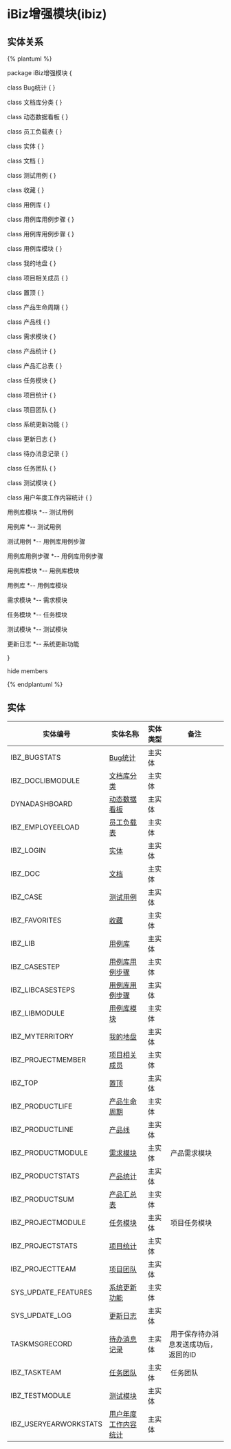 # iBiz增强模块(ibiz)

  

## 实体关系
{% plantuml %}

package iBiz增强模块 {

class Bug统计 {
}

class 文档库分类 {
}

class 动态数据看板 {
}

class 员工负载表 {
}

class 实体 {
}

class 文档 {
}

class 测试用例 {
}

class 收藏 {
}

class 用例库 {
}

class 用例库用例步骤 {
}

class 用例库用例步骤 {
}

class 用例库模块 {
}

class 我的地盘 {
}

class 项目相关成员 {
}

class 置顶 {
}

class 产品生命周期 {
}

class 产品线 {
}

class 需求模块 {
}

class 产品统计 {
}

class 产品汇总表 {
}

class 任务模块 {
}

class 项目统计 {
}

class 项目团队 {
}

class 系统更新功能 {
}

class 更新日志 {
}

class 待办消息记录 {
}

class 任务团队 {
}

class 测试模块 {
}

class 用户年度工作内容统计 {
}


用例库模块 *-- 测试用例 


用例库 *-- 测试用例 


测试用例 *-- 用例库用例步骤 


用例库用例步骤 *-- 用例库用例步骤 


用例库模块 *-- 用例库模块 


用例库 *-- 用例库模块 


需求模块 *-- 需求模块 


任务模块 *-- 任务模块 


测试模块 *-- 测试模块 


更新日志 *-- 系统更新功能 



}

hide members

{% endplantuml %}


## 实体

| 实体编号    |    实体名称    |  实体类型     |  备注  |
| --------   |------------| -----   |  -------- | 
|IBZ_BUGSTATS|[Bug统计](ibiz/BugStats.md)|主实体|&nbsp;|
|IBZ_DOCLIBMODULE|[文档库分类](ibiz/DocLibModule.md)|主实体|&nbsp;|
|DYNADASHBOARD|[动态数据看板](ibiz/DynaDashboard.md)|主实体|&nbsp;|
|IBZ_EMPLOYEELOAD|[员工负载表](ibiz/EMPLOYEELOAD.md)|主实体|&nbsp;|
|IBZ_LOGIN|[实体](ibiz/IBZ_LOGIN.md)|主实体|&nbsp;|
|IBZ_DOC|[文档](ibiz/IBzDoc.md)|主实体|&nbsp;|
|IBZ_CASE|[测试用例](ibiz/IbzCase.md)|主实体|&nbsp;|
|IBZ_FAVORITES|[收藏](ibiz/IbzFavorites.md)|主实体|&nbsp;|
|IBZ_LIB|[用例库](ibiz/IbzLib.md)|主实体|&nbsp;|
|IBZ_CASESTEP|[用例库用例步骤](ibiz/IbzLibCaseStep.md)|主实体|&nbsp;|
|IBZ_LIBCASESTEPS|[用例库用例步骤](ibiz/IbzLibCaseSteps.md)|主实体|&nbsp;|
|IBZ_LIBMODULE|[用例库模块](ibiz/IbzLibModule.md)|主实体|&nbsp;|
|IBZ_MYTERRITORY|[我的地盘](ibiz/IbzMyTerritory.md)|主实体|&nbsp;|
|IBZ_PROJECTMEMBER|[项目相关成员](ibiz/IbzProjectMember.md)|主实体|&nbsp;|
|IBZ_TOP|[置顶](ibiz/IbzTop.md)|主实体|&nbsp;|
|IBZ_PRODUCTLIFE|[产品生命周期](ibiz/ProductLife.md)|主实体|&nbsp;|
|IBZ_PRODUCTLINE|[产品线](ibiz/ProductLine.md)|主实体|&nbsp;|
|IBZ_PRODUCTMODULE|[需求模块](ibiz/ProductModule.md)|主实体|&nbsp;产品需求模块|
|IBZ_PRODUCTSTATS|[产品统计](ibiz/ProductStats.md)|主实体|&nbsp;|
|IBZ_PRODUCTSUM|[产品汇总表](ibiz/ProductSum.md)|主实体|&nbsp;|
|IBZ_PROJECTMODULE|[任务模块](ibiz/ProjectModule.md)|主实体|&nbsp;项目任务模块|
|IBZ_PROJECTSTATS|[项目统计](ibiz/ProjectStats.md)|主实体|&nbsp;|
|IBZ_PROJECTTEAM|[项目团队](ibiz/ProjectTeam.md)|主实体|&nbsp;|
|SYS_UPDATE_FEATURES|[系统更新功能](ibiz/SysUpdateFeatures.md)|主实体|&nbsp;|
|SYS_UPDATE_LOG|[更新日志](ibiz/SysUpdateLog.md)|主实体|&nbsp;|
|TASKMSGRECORD|[待办消息记录](ibiz/TaskMsgRecord.md)|主实体|&nbsp;用于保存待办消息发送成功后，返回的ID|
|IBZ_TASKTEAM|[任务团队](ibiz/TaskTeam.md)|主实体|&nbsp;任务团队|
|IBZ_TESTMODULE|[测试模块](ibiz/TestModule.md)|主实体|&nbsp;|
|IBZ_USERYEARWORKSTATS|[用户年度工作内容统计](ibiz/UserYearWorkStats.md)|主实体|&nbsp;|
